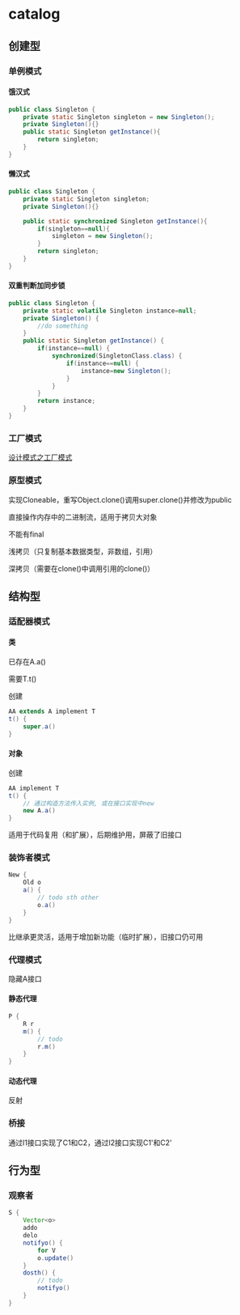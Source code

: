 # catalog

## 创建型

### 单例模式

#### 饿汉式

```java hl_lines="2"
public class Singleton {  
    private static Singleton singleton = new Singleton();  
    private Singleton(){}  
    public static Singleton getInstance(){  
        return singleton;  
    }  
}
```

#### 懒汉式

```java hl_lines="5"
public class Singleton {  
    private static Singleton singleton;  
    private Singleton(){}  

    public static synchronized Singleton getInstance(){  
        if(singleton==null){  
            singleton = new Singleton();  
        }  
        return singleton;  
    }  
}
```

#### 双重判断加同步锁

```java hl_lines="2 7 8 9"
public class Singleton {    
    private static volatile Singleton instance=null;    
    private Singleton() {        
        //do something
    }    
    public static Singleton getInstance() {        
        if(instance==null) {            
            synchronized(SingletonClass.class) {                
                if(instance==null) {
                    instance=new Singleton();
                }
            }
        }        
        return instance;
    }
}
```


### 工厂模式

[设计模式之工厂模式](https://www.cnblogs.com/aaroncnblogs/p/8609161.html)

### 原型模式

实现Cloneable，重写Object.clone()调用super.clone()并修改为public

直接操作内存中的二进制流，适用于拷贝大对象

不能有final

浅拷贝（只复制基本数据类型，非数组，引用）

深拷贝（需要在clone()中调用引用的clone()）

## 结构型

### 适配器模式

#### 类

已存在A.a()

需要T.t()

创建

```java
AA extends A implement T
t() {
    super.a()
}
```

#### 对象

创建

```java
AA implement T
t() {
    // 通过构造方法传入实例, 或在接口实现中new
    new A.a()
}
```

适用于代码复用（和扩展），后期维护用，屏蔽了旧接口

### 装饰者模式

```java
New {
    Old o
    a() {
        // todo sth other
        o.a()
    }
}
```

比继承更灵活，适用于增加新功能（临时扩展），旧接口仍可用

### 代理模式

隐藏A接口

#### 静态代理

```java
P {
    R r
    m() {
        // todo
        r.m()
    }
}
```

#### 动态代理

反射

### 桥接

通过I1接口实现了C1和C2，通过I2接口实现C1'和C2'


## 行为型

### 观察者

```java
S {
    Vector<o>
    addo
    delo
    notifyo() {
        for V
        o.update()
    }
    dosth() {
        // todo
        notifyo()
    }
}
```

